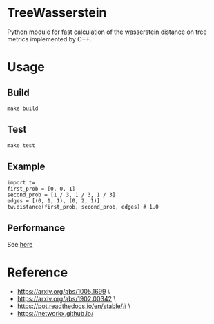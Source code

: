 # TreeWasserstein
Python module for fast calculation of the wasserstein distance on tree metrics implemented by C++.
# Usage

## Build
``` make build ```

## Test
``` make test ```

## Example
``` 
import tw
first_prob = [0, 0, 1]
second_prob = [1 / 3, 1 / 3, 1 / 3]
edges = [(0, 1, 1), (0, 2, 1)]
tw.distance(first_prob, second_prob, edges) # 1.0
 ```

## Performance
See [here](examples/example.ipynb)


# Reference
- https://arxiv.org/abs/1005.1699 \
- https://arxiv.org/abs/1902.00342 \
- https://pot.readthedocs.io/en/stable/# \
- https://networkx.github.io/

